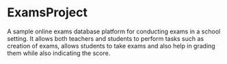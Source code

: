 # ExamsProject
A sample online exams database platform for conducting exams in a school setting. It allows both teachers and students to perform tasks such as creation of exams, allows students to take exams and also help in grading them while also indicating the score.
